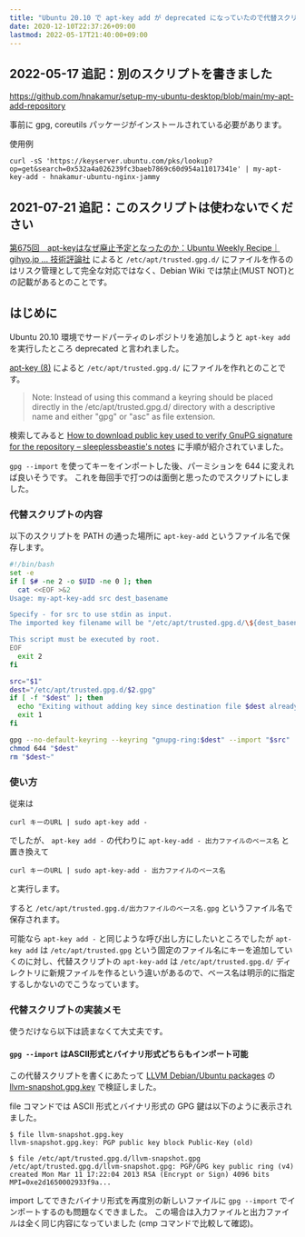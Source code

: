 ```yaml
---
title: "Ubuntu 20.10 で apt-key add が deprecated になっていたので代替スクリプトを書いた"
date: 2020-12-10T22:37:26+09:00
lastmod: 2022-05-17T21:40:00+09:00
---
```

## 2022-05-17 追記：別のスクリプトを書きました

https://github.com/hnakamur/setup-my-ubuntu-desktop/blob/main/my-apt-add-repository

事前に gpg, coreutils パッケージがインストールされている必要があります。

使用例

```
curl -sS 'https://keyserver.ubuntu.com/pks/lookup?op=get&search=0x532a4a026239fc3baeb7869c60d954a11017341e' | my-apt-key-add - hnakamur-ubuntu-nginx-jammy
```

## 2021-07-21 追記：このスクリプトは使わないでください

[第675回　apt-keyはなぜ廃止予定となったのか：Ubuntu Weekly Recipe｜gihyo.jp … 技術評論社](https://gihyo.jp/admin/serial/01/ubuntu-recipe/0675)
によると
`/etc/apt/trusted.gpg.d/` にファイルを作るのはリスク管理として完全な対応ではなく、Debian Wiki では禁止(MUST NOT)との記載があるとのことです。

## はじめに

Ubuntu 20.10 環境でサードパーティのレポジトリを追加しようと `apt-key add` を実行したところ deprecated と言われました。

[apt-key (8)](http://manpages.ubuntu.com/manpages/groovy/en/man8/apt-key.8.html) によると
`/etc/apt/trusted.gpg.d/` にファイルを作れとのことです。

> Note: Instead of using this command a keyring should be placed directly in the
> /etc/apt/trusted.gpg.d/ directory with a descriptive name and either "gpg" or "asc" as
> file extension.

検索してみると
[How to download public key used to verify GnuPG signature for the repository – sleeplessbeastie's notes](https://blog.sleeplessbeastie.eu/2018/08/08/how-to-download-public-key-used-to-verify-gnupg-signature-for-the-repository/)
に手順が紹介されていました。

`gpg --import` を使ってキーをインポートした後、パーミションを 644 に変えれば良いそうです。
これを毎回手で打つのは面倒と思ったのでスクリプトにしました。

### 代替スクリプトの内容

以下のスクリプトを PATH の通った場所に `apt-key-add` というファイル名で保存します。

```sh
#!/bin/bash
set -e
if [ $# -ne 2 -o $UID -ne 0 ]; then
  cat <<EOF >&2
Usage: my-apt-key-add src dest_basename

Specify - for src to use stdin as input.
The imported key filename will be "/etc/apt/trusted.gpg.d/\${dest_basename}.gpg".

This script must be executed by root.
EOF
  exit 2
fi

src="$1"
dest="/etc/apt/trusted.gpg.d/$2.gpg"
if [ -f "$dest" ]; then
  echo "Exiting without adding key since destination file $dest already exists." >&2
  exit 1
fi

gpg --no-default-keyring --keyring "gnupg-ring:$dest" --import "$src"
chmod 644 "$dest"
rm "$dest~"
```

### 使い方

従来は

```console
curl キーのURL | sudo apt-key add -
```

でしたが、 `apt-key add -` の代わりに `apt-key-add - 出力ファイルのベース名` と置き換えて

```console
curl キーのURL | sudo apt-key-add - 出力ファイルのベース名
```

と実行します。

すると `/etc/apt/trusted.gpg.d/出力ファイルのベース名.gpg` というファイル名で保存されます。

可能なら `apt-key add -` と同じような呼び出し方にしたいところでしたが `apt-key add` は `/etc/apt/trusted.gpg` という固定のファイル名にキーを追加していくのに対し、代替スクリプトの `apt-key-add` は `/etc/apt/trusted.gpg.d/` ディレクトリに新規ファイルを作るという違いがあるので、ベース名は明示的に指定するしかないのでこうなっています。

### 代替スクリプトの実装メモ

使うだけなら以下は読まなくて大丈夫です。

#### `gpg --import` はASCII形式とバイナリ形式どちらもインポート可能

この代替スクリプトを書くにあたって [LLVM Debian/Ubuntu packages](https://apt.llvm.org/) の [llvm-snapshot.gpg.key](https://apt.llvm.org/llvm-snapshot.gpg.key) で検証しました。

file コマンドでは ASCII 形式とバイナリ形式の GPG 鍵は以下のように表示されました。

```console
$ file llvm-snapshot.gpg.key
llvm-snapshot.gpg.key: PGP public key block Public-Key (old)
```

```console
$ file /etc/apt/trusted.gpg.d/llvm-snapshot.gpg
/etc/apt/trusted.gpg.d/llvm-snapshot.gpg: PGP/GPG key public ring (v4) created Mon Mar 11 17:22:04 2013 RSA (Encrypt or Sign) 4096 bits MPI=0xe2d1650002933f9a...
```

import してできたバイナリ形式を再度別の新しいファイルに `gpg --import` でインポートするのも問題なくできました。
この場合は入力ファイルと出力ファイルは全く同じ内容になっていました (cmp コマンドで比較して確認)。
